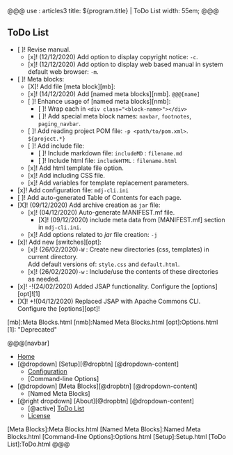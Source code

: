 @@@
use : articles3
title: ${program.title} | ToDo List
width: 55em;
@@@


## ToDo List

- [ ]! Revise manual.
    - [x]! (12/12/2020) Add option to display copyright notice: `-c`.
    - [x]! (12/12/2020) Add option to display web based manual in system default web browser: `-m`.
- [ ]! Meta blocks:
    - [X]! Add file [meta block][mb]:
    - [x]! (14/12/2020) Add [named meta blocks][nmb]. `@@@[name]`
    - [ ]! Enhance usage of [named meta blocks][nmb]:
        - [ ]! Wrap each in `<div class="<block-name>"></div>`
        - [ ]! Add special meta block names: `navbar`, `footnotes`, `paging_navbar`.
    - [ ]! Add reading project POM file: `-p <path/to/pom.xml>`. `${project.*}`
    - [ ]! Add include file:
        - [ ]! Include markdown file: `includeMD` : `filename.md`
        - [ ]! Include html file: `includeHTML` : `filename.html`
    - [x]! Add html template file option.
    - [x]! Add including CSS file.
    - [x]! Add variables for template replacement parameters.
- [x]! Add configuration file: `mdj-cli.ini`
- [ ]! Add auto-generated Table of Contents for each page.
- [X]! (09/12/2020) Add archive creation as `jar` file:
    - [x]! (04/12/2020) Auto-generate MANIFEST.mf file.
        - [X]! (09/12/2020) include meta data from [MANIFEST.mf] section in `mdj-cli.ini`.
    - [x]! Add options related to _jar_ file creation: `-j`
- [x]! Add new [switches][opt]:
    - [x]! (26/02/2020)`-W` : Create new directories (css, templates) in current directory.  
Add default versions of: `style.css` and `default.html`.
    - [x]! (26/02/2020)`-w` : Include/use the contents of these directories as needed.
- [x]! -!(24/02/2020) Added JSAP functionality. Configure the [options][opt]![1]
- [X]! +!(04/12/2020) Replaced JSAP with Apache Commons CLI. Configure the [options][opt]!



[mb]:Meta Blocks.html
[nmb]:Named Meta Blocks.html
[opt]:Options.html
[1]: "Deprecated"

@@@[navbar]
- [Home]
- [@dropdown] [Setup][@dropbtn]
[@dropdown-content]
    - [Configuration]
    - [Command-line Options]
- [@dropdown] [Meta Blocks][@dropbtn]
[@dropdown-content]
    - [Named Meta Blocks]
- [@right dropdown] [About][@dropbtn]
[@dropdown-content]
    - [@active] [ToDo List](#)
    - [License]

[About]:About.html
[Configuration]:Configuration.html
[Home]:index.html
[License]:LICENSE.html
[Meta Blocks]:Meta Blocks.html
[Named Meta Blocks]:Named Meta Blocks.html
[Command-line Options]:Options.html
[Setup]:Setup.html
[ToDo List]:ToDo.html
@@@
